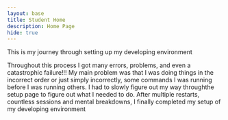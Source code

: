 ```yaml
---
layout: base
title: Student Home 
description: Home Page
hide: true
---
```


<html>
    <body>
        <head>
        This is my journey through setting up my developing environment
        </head>
        <p>
        Throughout this process I got many errors, problems, and even a catastrophic failure!!! My main problem was that I was doing things in the incorrect order or just simply incorrectly, some commands I was running before I was running others. I had to slowly figure out my way throughthe setup page to figure out what I needed to do. After multiple restarts, countless sessions and mental breakdowns, I finally completed my setup of my developing environment
        </p>
    </body>
</html>